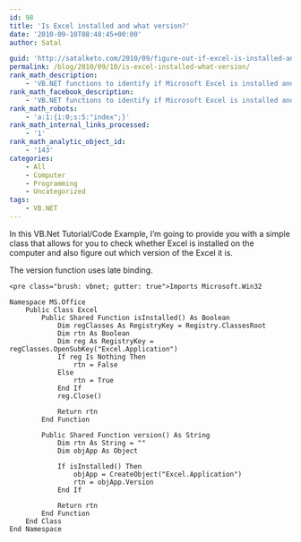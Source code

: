 ```yaml
---
id: 98
title: 'Is Excel installed and what version?'
date: '2010-09-10T08:48:45+00:00'
author: Satal

guid: 'http://satalketo.com/2010/09/figure-out-if-excel-is-installed-and-what-version-it-is/'
permalink: /blog/2010/09/10/is-excel-installed-what-version/
rank_math_description:
    - 'VB.NET functions to identify if Microsoft Excel is installed and what version of Excel it is'
rank_math_facebook_description:
    - 'VB.NET functions to identify if Microsoft Excel is installed and what version of Excel it is'
rank_math_robots:
    - 'a:1:{i:0;s:5:"index";}'
rank_math_internal_links_processed:
    - '1'
rank_math_analytic_object_id:
    - '143'
categories:
    - All
    - Computer
    - Programming
    - Uncategorized
tags:
    - VB.NET
---
```


In this VB.Net Tutorial/Code Example, I’m going to provide you with a simple class that allows for you to check whether Excel is installed on the computer and also figure out which version of the Excel it is.

The version function uses late binding.

```
<pre class="brush: vbnet; gutter: true">Imports Microsoft.Win32

Namespace MS.Office
    Public Class Excel
        Public Shared Function isInstalled() As Boolean
            Dim regClasses As RegistryKey = Registry.ClassesRoot
            Dim rtn As Boolean
            Dim reg As RegistryKey = regClasses.OpenSubKey("Excel.Application")
            If reg Is Nothing Then
                rtn = False
            Else
                rtn = True
            End If
            reg.Close()

            Return rtn
        End Function

        Public Shared Function version() As String
            Dim rtn As String = ""
            Dim objApp As Object

            If isInstalled() Then
                objApp = CreateObject("Excel.Application")
                rtn = objApp.Version
            End If

            Return rtn
        End Function
    End Class
End Namespace
```